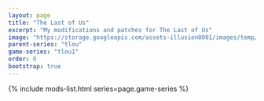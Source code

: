 ```yaml
---
layout: page
title: "The Last of Us"
excerpt: "My modifications and patches for The Last of Us"
image: "https://storage.googleapis.com/assets-illusion0001/images/temp/placeholder.png"
parent-series: "tlou"
game-series: "tlou1"
order: 0
bootstrap: true
---
```


{% include mods-list.html series=page.game-series %}
